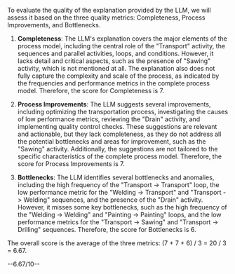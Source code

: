 To evaluate the quality of the explanation provided by the LLM, we will assess it based on the three quality metrics: Completeness, Process Improvements, and Bottlenecks.

1. **Completeness**: The LLM's explanation covers the major elements of the process model, including the central role of the "Transport" activity, the sequences and parallel activities, loops, and conditions. However, it lacks detail and critical aspects, such as the presence of "Sawing" activity, which is not mentioned at all. The explanation also does not fully capture the complexity and scale of the process, as indicated by the frequencies and performance metrics in the complete process model. Therefore, the score for Completeness is 7.

2. **Process Improvements**: The LLM suggests several improvements, including optimizing the transportation process, investigating the causes of low performance metrics, reviewing the "Drain" activity, and implementing quality control checks. These suggestions are relevant and actionable, but they lack completeness, as they do not address all the potential bottlenecks and areas for improvement, such as the "Sawing" activity. Additionally, the suggestions are not tailored to the specific characteristics of the complete process model. Therefore, the score for Process Improvements is 7.

3. **Bottlenecks**: The LLM identifies several bottlenecks and anomalies, including the high frequency of the "Transport -> Transport" loop, the low performance metric for the "Welding -> Transport" and "Transport -> Welding" sequences, and the presence of the "Drain" activity. However, it misses some key bottlenecks, such as the high frequency of the "Welding -> Welding" and "Painting -> Painting" loops, and the low performance metrics for the "Transport -> Sawing" and "Transport -> Drilling" sequences. Therefore, the score for Bottlenecks is 6.

The overall score is the average of the three metrics: (7 + 7 + 6) / 3 = 20 / 3 = 6.67.

--6.67/10--